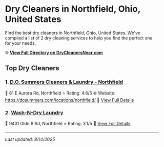 # Dry Cleaners in Northfield, Ohio, United States

Find the best dry cleaners in Northfield, Ohio, United States. We've compiled a list of 2 dry cleaning services to help you find the perfect one for your needs.

🌐 **[View Full Directory on DryCleanersNear.com](https://drycleanersnear.com/city/US/Ohio/Northfield)**

## Top Dry Cleaners

### 1. [D.O. Summers Cleaners & Laundry - Northfield](https://drycleanersnear.com/dryCleaner/6875b6379b5c02c2ea277cfa/d-o-summers-cleaners-laundry-northfield)
📍 81 E Aurora Rd, Northfield
⭐ Rating: 4.6/5
🌐 Website: https://dosummers.com/locations/northfield/
🔗 [View Full Details](https://drycleanersnear.com/dryCleaner/6875b6379b5c02c2ea277cfa/d-o-summers-cleaners-laundry-northfield)

### 2. [Wash-N-Dry Laundry](https://drycleanersnear.com/dryCleaner/6875b6c89b5c02c2ea27826d/wash-n-dry-laundry)
📍 9431 Olde 8 Rd, Northfield
⭐ Rating: 3.1/5
🔗 [View Full Details](https://drycleanersnear.com/dryCleaner/6875b6c89b5c02c2ea27826d/wash-n-dry-laundry)


---

*Last updated: 8/14/2025*
